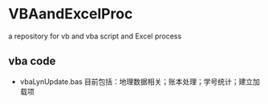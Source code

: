 # VBAandExcelProc
a repository for vb and vba script and Excel process

## vba code 
- vbaLynUpdate.bas 目前包括：地理数据相关；账本处理；学号统计；建立加载项

